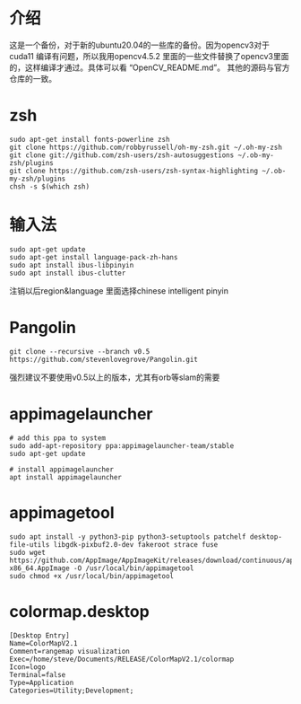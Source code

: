 # 介绍
这是一个备份，对于新的ubuntu20.04的一些库的备份。因为opencv3对于cuda11 编译有问题，所以我用opencv4.5.2 里面的一些文件替换了opencv3里面的，这样编译才通过。具体可以看 “OpenCV_README.md”。 其他的源码与官方仓库的一致。
# zsh
```
sudo apt-get install fonts-powerline zsh
git clone https://github.com/robbyrussell/oh-my-zsh.git ~/.oh-my-zsh
git clone git://github.com/zsh-users/zsh-autosuggestions ~/.ob-my-zsh/plugins
git clone https://github.com/zsh-users/zsh-syntax-highlighting ~/.ob-my-zsh/plugins
chsh -s $(which zsh)
```
# 输入法
```
sudo apt-get update
sudo apt-get install language-pack-zh-hans
sudo apt install ibus-libpinyin
sudo apt install ibus-clutter
```
注销以后region&language 里面选择chinese intelligent pinyin

# Pangolin
```
git clone --recursive --branch v0.5 https://github.com/stevenlovegrove/Pangolin.git
```
强烈建议不要使用v0.5以上的版本，尤其有orb等slam的需要

# appimagelauncher
```
# add this ppa to system
sudo add-apt-repository ppa:appimagelauncher-team/stable
sudo apt-get update

# install appimagelauncher
apt install appimagelauncher
```
# appimagetool
```
sudo apt install -y python3-pip python3-setuptools patchelf desktop-file-utils libgdk-pixbuf2.0-dev fakeroot strace fuse
sudo wget https://github.com/AppImage/AppImageKit/releases/download/continuous/appimagetool-x86_64.AppImage -O /usr/local/bin/appimagetool
sudo chmod +x /usr/local/bin/appimagetool
```

# colormap.desktop
```
[Desktop Entry]
Name=ColorMapV2.1
Comment=rangemap visualization
Exec=/home/steve/Documents/RELEASE/ColorMapV2.1/colormap
Icon=logo
Terminal=false
Type=Application
Categories=Utility;Development;
```